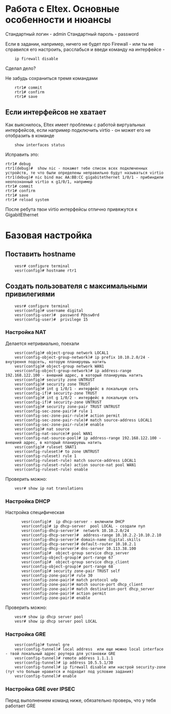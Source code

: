 # Работа с Eltex. Основные особенности и нюансы

Стандартный логин - admin
Стандартный пароль - password

Если в задании, например, ничего не будет про Firewall - или  ты не справился его настроить, расслабься и введи команду на интерфейсе - 

```
    ip firewall disable
```


Сделал дело?

Не забудь сохраниться тремя командами

```
    rtr1# commit
    rtr1# confirm
    rtr1# save

```


## Если интерфейсов не хватает

Как выяснилось, Eltex имеет проблемы с работой виртуальных интерфейсов, если например подключить virtio - он может его не отобразить в  команде 

```
    show interfaces status
```

Исправить это: 

```
rtr1# debug
rtr1(debug)#  show nic - покажет тебе список всех подключенных устройств, те что были определены неправильно будут называться virtio
rtr1(debug)# nic bind mac AA:BB:CC gigabitethernet 1/0/1 - прибиндили неопознанный virtio к g1/0/1, например
rtr1# commit
rtr1# confirm
rtr1# save
rtr1# reload system
```

После ребута твои virtio интерфейсы отлично привяжутся к GigabitEthernet

# Базовая настройка

## Поставить hostname

```
    vesr# configure terminal
    vesr(config)# hostname rtr1
```

## Создать пользователя с максимальными привилегиями 

```
    vesr# configure terminal
    vesr(config)# username digital
    vesr(config-user)#  password P@ssw0rd
    vesr(config-user)#  privilege 15

```


### Настройка NAT

Делается нетривиально, поехали

```
    vesr(config)# object-group network LOCAL1
    vesr(config-object-group-network)# ip prefix 10.10.2.0/24 - внутрення подсеть, которую планируешь натить
    vesr(config)# object-group network WAN1
    vesr(config-object-group-network)# ip address-range 192.168.122.100 - внешний адрес, в который планируешь натить
    vesr(config)# security zone UNTRUST
    vesr(config)# security zone TRUST
    vesr(config)# int g 1/0/1 - интерфейс в локальную сеть
    vesr(config-if)# security-zone TRUST 
    vesr(config)# int g 1/0/2 - интерфейс в локальную сеть
    vesr(config-if)# security-zone UNTRUST 
    vesr(config)# security zone-pair TRUST UNTRUST
    vesr(config-sec-zone-pair)# rule 1
    vesr(config-sec-zone-pair-rule)# action permit
    vesr(config-sec-zone-pair-rule)# match source-address LOCAL1
    vesr(config-sec-zone-pair-rule)# enable
    vesr(config)# nat source
    vesr(config-nat-source)# pool WAN1
    vesr(config-nat-source-pool)# ip address-range 192.168.122.100 - внешний адрес, в который планируешь натить
    vesr(config)# ruleset SNAT1
    vesr(config-ruleset)# to zone UNTRUST
    vesr(config-ruleset) rule 1
    vesr(config-ruleset-rule) match source-address LOCAL1
    vesr(config-ruleset-rule) action source-nat pool WAN1
    vesr(config-ruleset-rule) enable

```
Проверить можно:

```
    vesr# show ip nat translations
```

### Настройка  DHCP

Настройка специфическая
```
       vesr(config)#  ip dhcp-server - включили DHCP
       vesr(config)# ip dhcp-server  pool LOCAL - создали пул
       vesr(config-dhcp-server)#  network 10.10.2.0/24
       vesr(config-dhcp-server)#  address-range 10.10.2.2-10.10.2.10
       vesr(config-dhcp-server)# domain-name digital.skills
       vesr(config-dhcp-server)# default-router 10.10.2.1
       vesr(config-dhcp-server)# dns-server 10.113.38.100
       vesr(config)#  object-group service dhcp_server
       vesr(config-object-group)# port-range 67
       vesr(config)#  object-group service dhcp_client
       vesr(config-object-group)# port-range 68
       vesr(config)# security zone-pair TRUST self
       vesr(config-zone-pair)# rule 30
       vesr(config-zone-pair)# match protocol udp
       vesr(config-zone-pair)# match source-port dhcp_client
       vesr(config-zone-pair)# match destination-port dhcp_server
       vesr(config-zone-pair)# action permit
       vesr(config-zone-pair)# enable

```

Проверить можно:

```
    vesr# show ip dhcp server pool 
    vesr# show ip dhcp server pool LOCAL
```

### Настройка  GRE 

```
    vesr(config)# tunnel gre
    vesr(config-tunnel)# local address  или еще можно local interface - твой локальный адрес роутера для установки GRE  
    vesr(config-tunnel)# remote address 1.1.1.1
    vesr(config-tunnel)# ip address 10.5.5.1/30
    vesr(config-tunnel)# ip firewall disable или настрой security-zone (тут что больше нравится и подходит под условие задания)
    vesr(config-tunnel)# enable
```

### Настройка  GRE over IPSEC

Перед выполнением команд ниже, обязательно проверь, что у тебя работает GRE

```
    



```